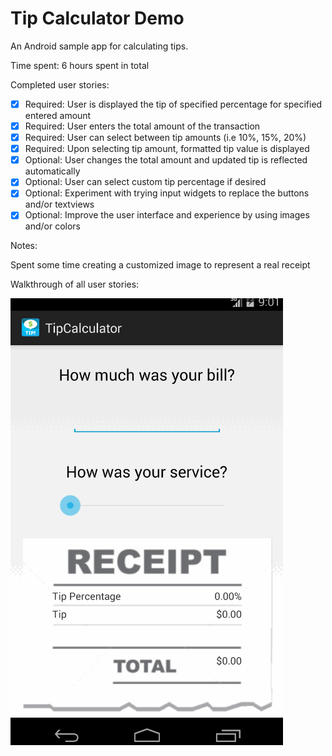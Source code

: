 # Tip Calculator Demo

An Android sample app for calculating tips.

Time spent: 6 hours spent in total

Completed user stories:

 * [x] Required: User is displayed the tip of specified percentage for specified entered amount
 * [x] Required: User enters the total amount of the transaction
 * [x] Required: User can select between tip amounts (i.e 10%, 15%, 20%)
 * [x] Required: Upon selecting tip amount, formatted tip value is displayed
 * [x] Optional: User changes the total amount and updated tip is reflected automatically
 * [x] Optional: User can select custom tip percentage if desired
 * [x] Optional: Experiment with trying input widgets to replace the buttons and/or textviews
 * [x] Optional: Improve the user interface and experience by using images and/or colors

Notes:

Spent some time creating a customized image to represent a real receipt

Walkthrough of all user stories:

![Video Walkthrough](tip-calculator.gif)

